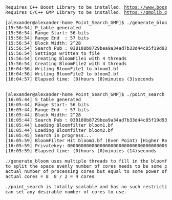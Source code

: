 <pre>
Requires C++ Boost Library to be installed. <a href="https://www.boost.org">https://www.boost.org</a>
Requires C/C++ GMP Library to be installed. <a href="https://gmplib.org">https://gmplib.org</a>
  
[alexander@alexander-home Point_Search_GMP]$ ./generate_bloom
[15:56:54] P_table generated
[15:56:54] Range Start: 56 bits
[15:56:54] Range End  : 57 bits
[15:56:54] Block Width: 2^28
[15:56:54] Search Pub : 038188b8729bea9a34ad7b33d44c85f19d93258bab531bf1a7fa9740094a5b1cc0
[15:56:54] Settings written to file
[15:56:54] Creating BloomFile1 with 4 threads
[15:56:54] Creating BloomFile2 with 4 threads
[16:04:56] Writing BloomFile1 to bloom1.bf
[16:04:56] Writing BloomFile2 to bloom2.bf
[16:04:57] Elapsed time: (0)hours (8)minutes (3)seconds


[alexander@alexander-home Point_Search_GMP]$ ./point_search
[16:05:44] S_table generated
[16:05:44] Range Start: 56 bits
[16:05:44] Range End  : 57 bits
[16:05:44] Block Width: 2^28
[16:05:44] Search Pub : 038188b8729bea9a34ad7b33d44c85f19d93258bab531bf1a7fa9740094a5b1cc0
[16:05:44] Loading Bloomfilter bloom1.bf
[16:05:44] Loading Bloomfilter bloom2.bf
[16:05:45] Search in progress...
[16:05:59] BloomFilter Hit bloom1.bf (Even Point) [Higher Range Half]
[16:05:59] Privatekey: 00000000000000000000000000000000000000000000000001e3d553b1d7bc84
[16:05:59] Elapsed time: (0)hours (0)minutes (14)seconds

./generate_bloom uses multiple threads to fill in the bloomfilter binary.
to split the space evenly number of cores needs to be some power of two value.
actual number of processing cores but equal to some power of two value(2,4,8,16,32,64,...) divided by 2
actual cores = 8  8 / 2 = 4 cores

./point_search is totally scalable and has no such restriction.
can set any desirable number of cores to use.

</pre>
